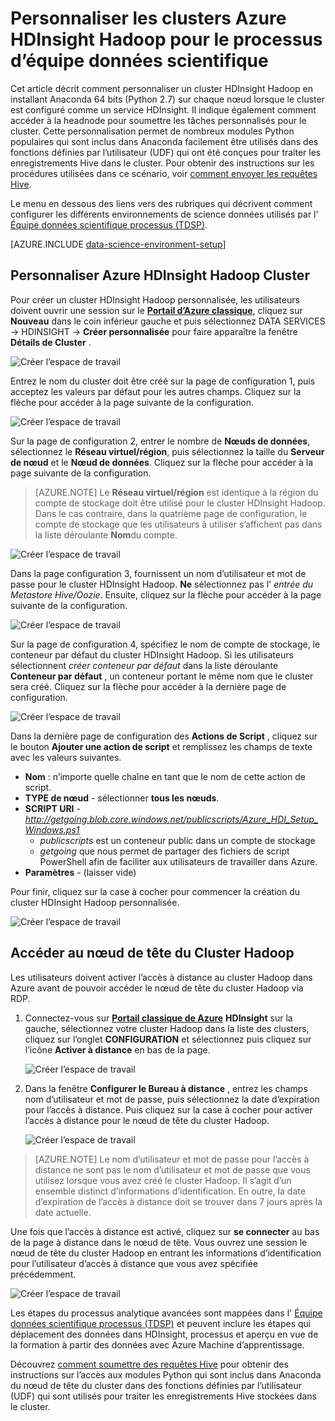 <properties 
    pageTitle="Personnaliser les clusters Hadoop pour le processus d’équipe données scientifique | Microsoft Azure" 
    description="Modules Python populaires à disposition personnalisée Azure HDInsight Hadoop clusters."
    services="machine-learning" 
    documentationCenter="" 
    authors="bradsev" 
    manager="jhubbard" 
    editor="cgronlun"  />

<tags 
    ms.service="machine-learning" 
    ms.workload="data-services" 
    ms.tgt_pltfrm="na" 
    ms.devlang="na" 
    ms.topic="article" 
    ms.date="09/19/2016" 
    ms.author="hangzh;bradsev" />

# <a name="customize-azure-hdinsight-hadoop-clusters-for-the-team-data-science-process"></a>Personnaliser les clusters Azure HDInsight Hadoop pour le processus d’équipe données scientifique 

Cet article décrit comment personnaliser un cluster HDInsight Hadoop en installant Anaconda 64 bits (Python 2.7) sur chaque nœud lorsque le cluster est configuré comme un service HDInsight. Il indique également comment accéder à la headnode pour soumettre les tâches personnalisés pour le cluster. Cette personnalisation permet de nombreux modules Python populaires qui sont inclus dans Anaconda facilement être utilisés dans des fonctions définies par l’utilisateur (UDF) qui ont été conçues pour traiter les enregistrements Hive dans le cluster. Pour obtenir des instructions sur les procédures utilisées dans ce scénario, voir [comment envoyer les requêtes Hive](machine-learning-data-science-move-hive-tables.md#submit).

Le menu en dessous des liens vers des rubriques qui décrivent comment configurer les différents environnements de science données utilisés par l' [Équipe données scientifique processus (TDSP)](data-science-process-overview.md).

[AZURE.INCLUDE [data-science-environment-setup](../../includes/cap-setup-environments.md)]


## <a name="customize"></a>Personnaliser Azure HDInsight Hadoop Cluster

Pour créer un cluster HDInsight Hadoop personnalisée, les utilisateurs doivent ouvrir une session sur le [**Portail d’Azure classique**](https://manage.windowsazure.com/), cliquez sur **Nouveau** dans le coin inférieur gauche et puis sélectionnez DATA SERVICES -> HDINSIGHT -> **Créer personnalisée** pour faire apparaître la fenêtre **Détails de Cluster** . 

![Créer l’espace de travail](./media/machine-learning-data-science-customize-hadoop-cluster/customize-cluster-img1.png)

Entrez le nom du cluster doit être créé sur la page de configuration 1, puis acceptez les valeurs par défaut pour les autres champs. Cliquez sur la flèche pour accéder à la page suivante de la configuration. 

![Créer l’espace de travail](./media/machine-learning-data-science-customize-hadoop-cluster/customize-cluster-img1.png)

Sur la page de configuration 2, entrer le nombre de **Nœuds de données**, sélectionnez le **Réseau virtuel/région**, puis sélectionnez la taille du **Serveur de nœud** et le **Nœud de données**. Cliquez sur la flèche pour accéder à la page suivante de la configuration.

>[AZURE.NOTE] Le **Réseau virtuel/région** est identique à la région du compte de stockage doit être utilisé pour le cluster HDInsight Hadoop. Dans le cas contraire, dans la quatrième page de configuration, le compte de stockage que les utilisateurs à utiliser s’affichent pas dans la liste déroulante **Nom**du compte.

![Créer l’espace de travail](./media/machine-learning-data-science-customize-hadoop-cluster/customize-cluster-img3.png)

Dans la page configuration 3, fournissent un nom d’utilisateur et mot de passe pour le cluster HDInsight Hadoop. **Ne** sélectionnez pas l' _entrée du Metastore Hive/Oozie_. Ensuite, cliquez sur la flèche pour accéder à la page suivante de la configuration. 

![Créer l’espace de travail](./media/machine-learning-data-science-customize-hadoop-cluster/customize-cluster-img4.png)

Sur la page de configuration 4, spécifiez le nom de compte de stockage, le conteneur par défaut du cluster HDInsight Hadoop. Si les utilisateurs sélectionnent _créer conteneur par défaut_ dans la liste déroulante **Conteneur par défaut** , un conteneur portant le même nom que le cluster sera créé. Cliquez sur la flèche pour accéder à la dernière page de configuration.

![Créer l’espace de travail](./media/machine-learning-data-science-customize-hadoop-cluster/customize-cluster-img5.png)

Dans la dernière page de configuration des **Actions de Script** , cliquez sur le bouton **Ajouter une action de script** et remplissez les champs de texte avec les valeurs suivantes.
 
* **Nom** : n’importe quelle chaîne en tant que le nom de cette action de script. 
* **TYPE de nœud** - sélectionner **tous les nœuds**. 
* **SCRIPT URI** - *http://getgoing.blob.core.windows.net/publicscripts/Azure_HDI_Setup_Windows.ps1* 
    * *publicscripts* est un conteneur public dans un compte de stockage 
    * *getgoing* que nous permet de partager des fichiers de script PowerShell afin de faciliter aux utilisateurs de travailler dans Azure. 
* **Paramètres** - (laisser vide)

Pour finir, cliquez sur la case à cocher pour commencer la création du cluster HDInsight Hadoop personnalisée. 

![Créer l’espace de travail](./media/machine-learning-data-science-customize-hadoop-cluster/script-actions.png)

## <a name="headnode"></a>Accéder au nœud de tête du Cluster Hadoop

Les utilisateurs doivent activer l’accès à distance au cluster Hadoop dans Azure avant de pouvoir accéder le nœud de tête du cluster Hadoop via RDP. 

1. Connectez-vous sur [**Portail classique de Azure**](https://manage.windowsazure.com/) **HDInsight** sur la gauche, sélectionnez votre cluster Hadoop dans la liste des clusters, cliquez sur l’onglet **CONFIGURATION** et sélectionnez puis cliquez sur l’icône **Activer à distance** en bas de la page.
    
    ![Créer l’espace de travail](./media/machine-learning-data-science-customize-hadoop-cluster/enable-remote-access-1.png)

2. Dans la fenêtre **Configurer le Bureau à distance** , entrez les champs nom d’utilisateur et mot de passe, puis sélectionnez la date d’expiration pour l’accès à distance. Puis cliquez sur la case à cocher pour activer l’accès à distance pour le nœud de tête du cluster Hadoop.

    ![Créer l’espace de travail](./media/machine-learning-data-science-customize-hadoop-cluster/enable-remote-access-2.png)
    
>[AZURE.NOTE] Le nom d’utilisateur et mot de passe pour l’accès à distance ne sont pas le nom d’utilisateur et mot de passe que vous utilisez lorsque vous avez créé le cluster Hadoop. Il s’agit d’un ensemble distinct d’informations d’identification. En outre, la date d’expiration de l’accès à distance doit se trouver dans 7 jours après la date actuelle.

Une fois que l’accès à distance est activé, cliquez sur **se connecter** au bas de la page à distance dans le nœud de tête. Vous ouvrez une session le nœud de tête du cluster Hadoop en entrant les informations d’identification pour l’utilisateur d’accès à distance que vous avez spécifiée précédemment.

![Créer l’espace de travail](./media/machine-learning-data-science-customize-hadoop-cluster/enable-remote-access-3.png)

Les étapes du processus analytique avancées sont mappées dans l' [Équipe données scientifique processus (TDSP)](https://azure.microsoft.com/documentation/learning-paths/cortana-analytics-process/) et peuvent inclure les étapes qui déplacement des données dans HDInsight, processus et aperçu en vue de la formation à partir des données avec Azure Machine d’apprentissage.

Découvrez [comment soumettre des requêtes Hive](machine-learning-data-science-move-hive-tables.md#submit) pour obtenir des instructions sur l’accès aux modules Python qui sont inclus dans Anaconda du nœud de tête du cluster dans des fonctions définies par l’utilisateur (UDF) qui sont utilisés pour traiter les enregistrements Hive stockées dans le cluster.

 
